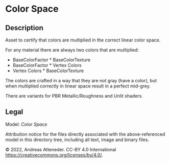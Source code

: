 # Color Space

## Description

Asset to certify that colors are multiplied in the correct linear color space.

For any material there are always two colors that are multiplied:

- BaseColorFactor * BaseColorTexture
- BaseColorFactor * Vertex Colors
- Vertex Colors * BaseColorTexture

The colors are crafted in a way that they are not gray (have a color), but when multiplied correctly in linear space result in a perfect mid-grey.

There are variants for PBR Metallic/Roughness and Unlit shaders.

## Legal

Model: *Color Space*

Attribution notice for the files directly associated with the above-referenced model in this directory tree, including all text, image and binary files.

&copy; 2022, Andreas Atteneder. CC-BY 4.0 International <https://creativecommons.org/licenses/by/4.0/>.
